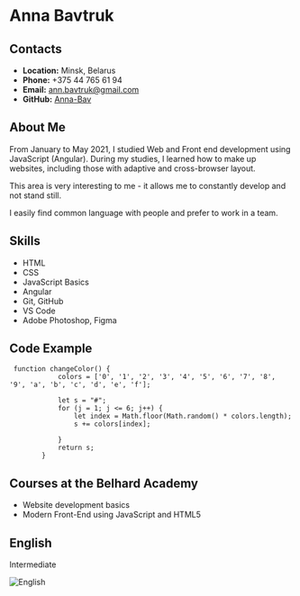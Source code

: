 # **Anna Bavtruk**

## **Contacts**

* __Location:__ Minsk, Belarus
* __Phone:__ +375 44 765 61 94
* __Email:__ ann.bavtruk@gmail.com
* __GitHub:__ [Anna-Bav](https://github.com/Anna-Bav)

## **About Me**

From January to May 2021, I studied Web and Front end development using JavaScript (Angular). During my studies, I learned how to make up websites, including those with adaptive and cross-browser layout.

This area is very interesting to me - it allows me to constantly develop and not stand still.

I easily find common language with people and prefer to work in a team.

## **Skills**

* HTML
* CSS
* JavaScript Basics
* Angular
* Git, GitHub
* VS Code
* Adobe Photoshop, Figma

## **Code Example**

```
 function changeColor() {
            colors = ['0', '1', '2', '3', '4', '5', '6', '7', '8', '9', 'a', 'b', 'c', 'd', 'e', 'f'];

            let s = "#";
            for (j = 1; j <= 6; j++) {
                let index = Math.floor(Math.random() * colors.length);
                s += colors[index];

            }
            return s;
        }
```

## **Courses at the Belhard Academy**

* Website development basics
* Modern Front-End using JavaScript and HTML5

## **English**

Intermediate

![English](//English.png)










